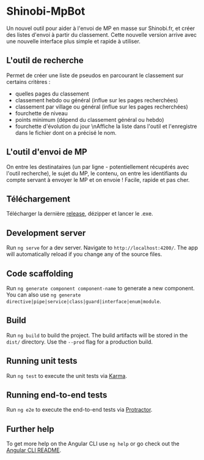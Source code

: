 # Shinobi-MpBot
Un nouvel outil pour aider à l'envoi de MP en masse sur Shinobi.fr, et créer des listes d'envoi à partir du classement.
Cette nouvelle version arrive avec une nouvelle interface plus simple et rapide à utiliser.

## L'outil de recherche
Permet de créer une liste de pseudos en parcourant le classement sur certains critères :
- quelles pages du classement
- classement hebdo ou général (influe sur les pages recherchées)
- classement par village ou général (influe sur les pages recherchées)
- fourchette de niveau
- points minimum (dépend du classement général ou hebdo)
- fourchette d'évolution du jour
\nAffiche la liste dans l'outil et l'enregistre dans le fichier dont on a précisé le nom.

## L'outil d'envoi de MP
On entre les destinataires (un par ligne - potentiellement récupérés avec l'outil recherche), le sujet du MP, le contenu, on entre les identifiants du compte servant à envoyer le MP et on envoie !
Facile, rapide et pas cher.

## Téléchargement
Télécharger la dernière [release](https://github.com/Kaoline/MpBot/releases), dézipper et lancer le .exe.

## Development server

Run `ng serve` for a dev server. Navigate to `http://localhost:4200/`. The app will automatically reload if you change any of the source files.

## Code scaffolding

Run `ng generate component component-name` to generate a new component. You can also use `ng generate directive|pipe|service|class|guard|interface|enum|module`.

## Build

Run `ng build` to build the project. The build artifacts will be stored in the `dist/` directory. Use the `--prod` flag for a production build.

## Running unit tests

Run `ng test` to execute the unit tests via [Karma](https://karma-runner.github.io).

## Running end-to-end tests

Run `ng e2e` to execute the end-to-end tests via [Protractor](http://www.protractortest.org/).

## Further help

To get more help on the Angular CLI use `ng help` or go check out the [Angular CLI README](https://github.com/angular/angular-cli/blob/master/README.md).
